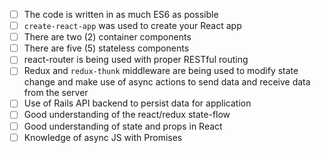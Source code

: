 * [ ] The code is written in as much ES6 as possible
* [ ] `create-react-app` was used to create your React app
* [ ] There are two (2) container components
* [ ] There are five (5) stateless components
* [ ] react-router is being used with proper RESTful routing
* [ ] Redux and `redux-thunk` middleware are being used to modify state change and make use of async actions to send data and receive data from the server
* [ ] Use of Rails API backend to persist data for application
* [ ] Good understanding of the react/redux state-flow
* [ ] Good understanding of state and props in React
* [ ] Knowledge of async JS with Promises

